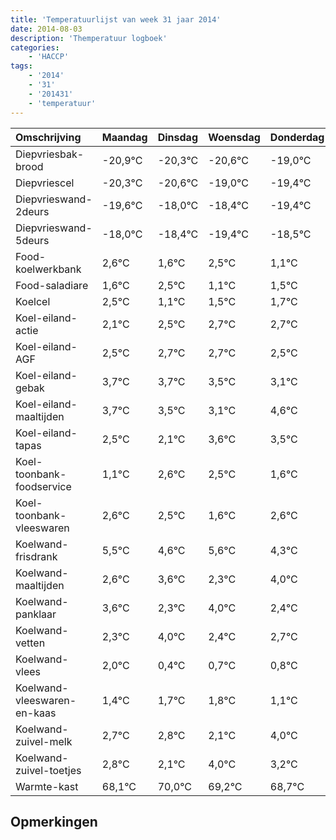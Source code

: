 ```yaml
---
title: 'Temperatuurlijst van week 31 jaar 2014'
date: 2014-08-03
description: 'Themperatuur logboek'
categories:
    - 'HACCP'
tags:
    - '2014'
    - '31'
    - '201431'
    - 'temperatuur'
---
```

|Omschrijving|Maandag|Dinsdag|Woensdag|Donderdag|Vrijdag|Zaterdag|Zondag|
|:---|:---|:---|:---|:---|:---|:---|:---|
|Diepvriesbak-brood|-20,9°C|-20,3°C|-20,6°C|-19,0°C|-19,4°C|-20,4°C|-19,5°C|
|Diepvriescel|-20,3°C|-20,6°C|-19,0°C|-19,4°C|-20,4°C|-19,5°C|-20,9°C|
|Diepvrieswand-2deurs|-19,6°C|-18,0°C|-18,4°C|-19,4°C|-18,5°C|-19,9°C|-19,5°C|
|Diepvrieswand-5deurs|-18,0°C|-18,4°C|-19,4°C|-18,5°C|-19,9°C|-19,5°C|-19,3°C|
|Food-koelwerkbank|2,6°C|1,6°C|2,5°C|1,1°C|1,5°C|1,7°C|1,7°C|
|Food-saladiare|1,6°C|2,5°C|1,1°C|1,5°C|1,7°C|1,7°C|1,5°C|
|Koelcel|2,5°C|1,1°C|1,5°C|1,7°C|1,7°C|1,5°C|1,1°C|
|Koel-eiland-actie|2,1°C|2,5°C|2,7°C|2,7°C|2,5°C|2,1°C|3,6°C|
|Koel-eiland-AGF|2,5°C|2,7°C|2,7°C|2,5°C|2,1°C|3,6°C|3,5°C|
|Koel-eiland-gebak|3,7°C|3,7°C|3,5°C|3,1°C|4,6°C|4,5°C|3,6°C|
|Koel-eiland-maaltijden|3,7°C|3,5°C|3,1°C|4,6°C|4,5°C|3,6°C|4,6°C|
|Koel-eiland-tapas|2,5°C|2,1°C|3,6°C|3,5°C|2,6°C|3,6°C|2,3°C|
|Koel-toonbank-foodservice|1,1°C|2,6°C|2,5°C|1,6°C|2,6°C|1,3°C|3,0°C|
|Koel-toonbank-vleeswaren|2,6°C|2,5°C|1,6°C|2,6°C|1,3°C|3,0°C|1,4°C|
|Koelwand-frisdrank|5,5°C|4,6°C|5,6°C|4,3°C|6,0°C|4,4°C|4,7°C|
|Koelwand-maaltijden|2,6°C|3,6°C|2,3°C|4,0°C|2,4°C|2,7°C|2,8°C|
|Koelwand-panklaar|3,6°C|2,3°C|4,0°C|2,4°C|2,7°C|2,8°C|2,1°C|
|Koelwand-vetten|2,3°C|4,0°C|2,4°C|2,7°C|2,8°C|2,1°C|4,0°C|
|Koelwand-vlees|2,0°C|0,4°C|0,7°C|0,8°C|0,1°C|2,0°C|1,2°C|
|Koelwand-vleeswaren-en-kaas|1,4°C|1,7°C|1,8°C|1,1°C|3,0°C|2,2°C|1,7°C|
|Koelwand-zuivel-melk|2,7°C|2,8°C|2,1°C|4,0°C|3,2°C|2,7°C|3,9°C|
|Koelwand-zuivel-toetjes|2,8°C|2,1°C|4,0°C|3,2°C|2,7°C|3,9°C|3,1°C|
|Warmte-kast|68,1°C|70,0°C|69,2°C|68,7°C|69,9°C|69,1°C|68,1°C|

## Opmerkingen


